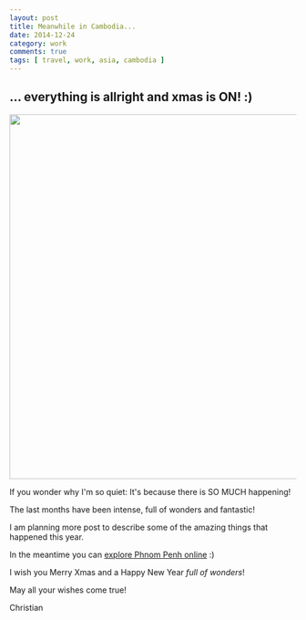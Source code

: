 ```yaml
---
layout: post
title: Meanwhile in Cambodia...
date: 2014-12-24
category: work
comments: true
tags: [ travel, work, asia, cambodia ]
---
```


## ... everything is allright and xmas is ON! :)

<a href="https://flic.kr/p/qvhqYR" target="_blank"><img src="https://farm9.staticflickr.com/8658/16083946641_3f6d131e33_z.jpg" width="640"></a>

If you wonder why I'm so quiet: It's because there is SO MUCH happening!

The last months have been intense, full of wonders and fantastic!

I am planning more post to describe some of the amazing things that happened this year.

In the meantime you can [explore Phnom Penh online](https://www.google.com/maps/views/streetview/cambodia-highlights?gl=us) :)

I wish you Merry Xmas and a Happy New Year _full of wonders_!

May all your wishes come true!

Christian

